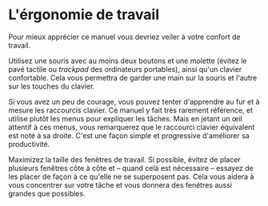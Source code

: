 # L'érgonomie de travail

Pour mieux apprécier ce manuel vous devriez veiler à votre confort de travail.

Utilisez une souris avec au moins deux boutons et une molette (évitez le pavé tactile ou _trackpad_ des ordinateurs portables), ainsi qu'un clavier confortable. Cela vous permettra de garder une main sur la souris et l'autre sur les touches du clavier.

Si vous avez un peu de courage, vous pouvez tenter d'apprendre au fur et à mesure les raccourcis clavier. Ce manuel y fait très rarement référence, et utilise plutôt les menus pour expliquer les tâches. Mais en jetant un œil attentif à ces menus, vous remarquerez que le raccourci clavier équivalent est noté à sa droite. C'est une façon simple et progressive d'améliorer sa productivité.

Maximizez la taille des fenêtres de travail. Si possible, évitez de placer plusieurs fenêtres côte à côte et – quand celà est nécessaire – essayez de les placer de façon à ce qu'elle ne se superposent pas. Cela vous aidera à vous concentrer sur votre tâche et vous donnera des fenêtres aussi grandes que possibles.
